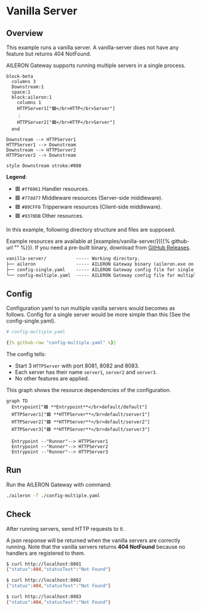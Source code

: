 # Vanilla Server

## Overview

This example runs a vanilla server.
A vanilla-server does not have any feature but returns 404 NotFound.

AILERON Gateway supports running multiple servers in a single process.

```mermaid
block-beta
  columns 3
  Downstream:1
  space:1
  block:aileron:1
    columns 1
    HTTPServer1["🟪</br>HTTP</br>Server"]
    ︙
    HTTPServer2["🟪</br>HTTP</br>Server"]
  end

Downstream --> HTTPServer1
HTTPServer1 --> Downstream
Downstream --> HTTPServer2
HTTPServer2 --> Downstream

style Downstream stroke:#888
```

**Legend**:

- 🟥 `#ff6961` Handler resources.
- 🟩 `#77dd77` Middleware resources (Server-side middleware).
- 🟦 `#89CFF0` Tripperware resources (Client-side middleware).
- 🟪 `#9370DB` Other resources.

In this example, following directory structure and files are supposed.

Example resources are available at [examples/vanilla-server/]({{% github-url "" %}}).
If you need a pre-built binary, download from [GitHub Releases](https://github.com/aileron-gateway/aileron-gateway/releases).

```txt
vanilla-server/           ----- Working directory.
├── aileron               ----- AILERON Gateway binary (aileron.exe on windows).
├── config-single.yaml    ----- AILERON Gateway config file for single server.
└── config-multiple.yaml  ----- AILERON Gateway config file for multiple servers.
```

## Config

Configuration yaml to run multiple vanilla servers would becomes as follows.
Config for a single server would be more simple than this (See the config-single.yaml).

```yaml
# config-multiple.yaml

{{% github-raw "config-multiple.yaml" %}}
```

The config tells:

- Start 3 `HTTPServer` with port 8081, 8082 and 8083.
- Each server has their name `server1`, `server2` and `server3`.
- No other features are applied.

This graph shows the resource dependencies of the configuration.

```mermaid
graph TD
  Entrypoint["🟪 **Entrypoint**</br>default/default"]
  HTTPServer1["🟪 **HTTPServer**</br>default/server1"]
  HTTPServer2["🟪 **HTTPServer**</br>default/server2"]
  HTTPServer3["🟪 **HTTPServer**</br>default/server3"]

  Entrypoint --"Runner"--> HTTPServer1
  Entrypoint --"Runner"--> HTTPServer2
  Entrypoint --"Runner"--> HTTPServer3
```

## Run

Run the AILERON Gateway with command:

```bash
./aileron -f ./config-multiple.yaml
```

## Check

After running servers, send HTTP requests to it.

A json response will be returned when the vanilla servers are correctly running.
Note that the vanilla servers returns **404 NotFound** because no handlers are registered to them.

```bash
$ curl http://localhost:8081
{"status":404,"statusText":"Not Found"}
```

```bash
$ curl http://localhost:8082
{"status":404,"statusText":"Not Found"}
```

```bash
$ curl http://localhost:8083
{"status":404,"statusText":"Not Found"}
```
